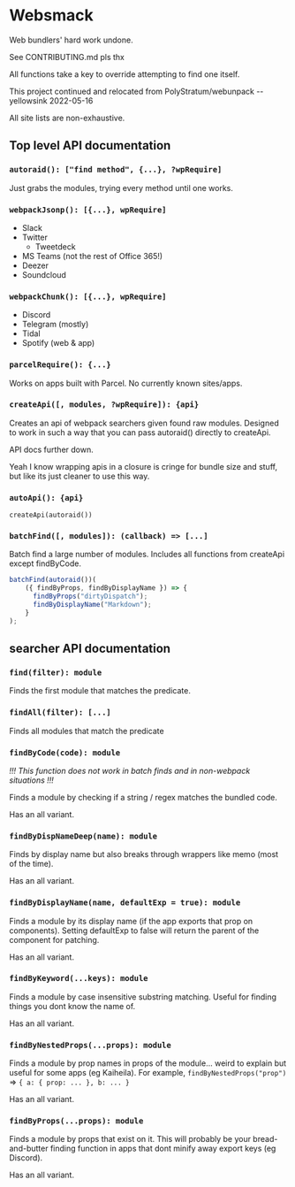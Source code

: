 # Websmack

Web bundlers' hard work undone.

See CONTRIBUTING.md pls thx

All functions take a key to override attempting to find one itself.

This project continued and relocated from PolyStratum/webunpack -- yellowsink 2022-05-16

All site lists are non-exhaustive.

## Top level API documentation

### `autoraid(): ["find method", {...}, ?wpRequire]`

Just grabs the modules, trying every method until one works.

### `webpackJsonp(): [{...}, wpRequire]`

- Slack
- Twitter
  - Tweetdeck
- MS Teams (not the rest of Office 365!)
- Deezer
- Soundcloud

### `webpackChunk(): [{...}, wpRequire]`

- Discord
- Telegram (mostly)
- Tidal
- Spotify (web & app)

### `parcelRequire(): {...}`

Works on apps built with Parcel. No currently known sites/apps.

### `createApi([, modules, ?wpRequire]): {api}`

Creates an api of webpack searchers given found raw modules.
Designed to work in such a way that you can pass autoraid() directly to createApi.

API docs further down.

Yeah I know wrapping apis in a closure is cringe for bundle size and stuff, but like its just cleaner to use this way.

### `autoApi(): {api}`

`createApi(autoraid())`

### `batchFind([, modules]): (callback) => [...]`

Batch find a large number of modules.
Includes all functions from createApi except findByCode.
```js
batchFind(autoraid())(
	({ findByProps, findByDisplayName }) => {
      findByProps("dirtyDispatch");
      findByDisplayName("Markdown");
    }
);
```

## searcher API documentation

### `find(filter): module`

Finds the first module that matches the predicate.

### `findAll(filter): [...]`

Finds all modules that match the predicate

### `findByCode(code): module`

*!!! This function does not work in batch finds and in non-webpack situations !!!*

Finds a module by checking if a string / regex matches the bundled code.

Has an all variant.

### `findByDispNameDeep(name): module`

Finds by display name but also breaks through wrappers like memo (most of the time).

Has an all variant.

### `findByDisplayName(name, defaultExp = true): module`

Finds a module by its display name (if the app exports that prop on components).
Setting defaultExp to false will return the parent of the component for patching.

Has an all variant.

### `findByKeyword(...keys): module`

Finds a module by case insensitive substring matching. Useful for finding things you dont know the name of.

Has an all variant.

### `findByNestedProps(...props): module`

Finds a module by prop names in props of the module... weird to explain but useful for some apps (eg Kaiheila).
For example, `findByNestedProps("prop")` => `{ a: { prop: ... }, b: ... }`

Has an all variant.

### `findByProps(...props): module`

Finds a module by props that exist on it.
This will probably be your bread-and-butter finding function in apps that dont minify away export keys (eg Discord).

Has an all variant.
